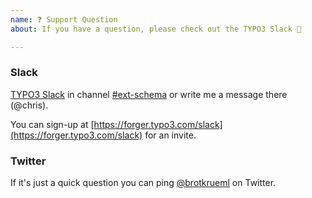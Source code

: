 ```yaml
---
name: ❓ Support Question
about: If you have a question, please check out the TYPO3 Slack 🤗

---
```


### Slack

[TYPO3 Slack](https://typo3.slack.com) in channel [#ext-schema](https://typo3.slack.com/archives/CV36M73D5) or write me
a message there (@chris).

You can sign-up at [https://forger.typo3.com/slack](https://forger.typo3.com/slack) for an invite.

### Twitter

If it's just a quick question you can ping [@brotkrueml](https://twitter.com/brotkrueml) on Twitter.
